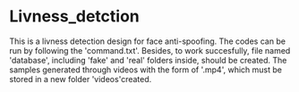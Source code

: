 # Livness_detction
This is a livness detection design for face anti-spoofing. The codes can be run by following the 'command.txt'.
Besides, to work succesfully, file named 'database', including 'fake' and 'real' folders inside, should be created. 
The samples generated through videos with the form of '.mp4', which must be stored in a new folder 'videos'created.

